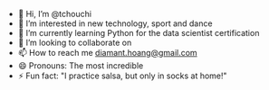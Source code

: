 - 👋 Hi, I’m @tchouchi
- 👀 I’m interested in new technology, sport and dance
- 🌱 I’m currently learning Python for the data scientist certification
- 💞️ I’m looking to collaborate on 
- 📫 How to reach me diamant.hoang@gmail.com
- 😄 Pronouns: The most incredible 
- ⚡ Fun fact: "I practice salsa, but only in socks at home!"

<!---
tchouchi/tchouchi is a ✨ special ✨ repository because its `README.md` (this file) appears on your GitHub profile.
You can click the Preview link to take a look at your changes.
--->
